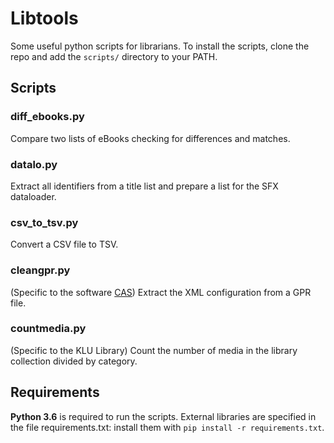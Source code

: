 # Libtools
Some useful python scripts for librarians.
To install the scripts, clone the repo and add the `scripts/` directory to your PATH.

## Scripts
### diff_ebooks.py
Compare two lists of eBooks checking for differences and matches.

### datalo.py
Extract all identifiers from a title list and prepare a list for the SFX dataloader.

### csv_to_tsv.py
Convert a CSV file to TSV.

### cleangpr.py
(Specific to the software [CAS](http://www.cas-crm.com/))
Extract the XML configuration from a GPR file.

### countmedia.py
(Specific to the KLU Library)
Count the number of media in the library collection divided by category.

## Requirements
**Python 3.6** is required to run the scripts.
External libraries are specified in the file requirements.txt: install them with `pip install -r requirements.txt`.
